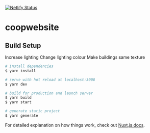 [![Netlify Status](https://api.netlify.com/api/v1/badges/6a44278f-2cd7-43f3-80d4-6b884094c9ef/deploy-status)](https://app.netlify.com/sites/thecoop/deploys)

# coopwebsite

## Build Setup

Increase lighting
Change lighting colour
Make buildings same texture


```bash
# install dependencies
$ yarn install

# serve with hot reload at localhost:3000
$ yarn dev

# build for production and launch server
$ yarn build
$ yarn start

# generate static project
$ yarn generate
```

For detailed explanation on how things work, check out [Nuxt.js docs](https://nuxtjs.org).
